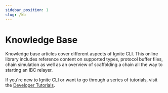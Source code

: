 ```yaml
---
sidebar_position: 1
slug: /kb
---
```


# Knowledge Base

Knowledge base articles cover different aspects of Ignite CLI. This online library includes reference content on
supported types, protocol buffer files, chain simulation as well as an overview of scaffolding a chain all the way to
starting an IBC relayer.

If you're new to Ignite CLI or want to go through a series of tutorials, visit
the [Developer Tutorials](../guide/00-introduction.md).
